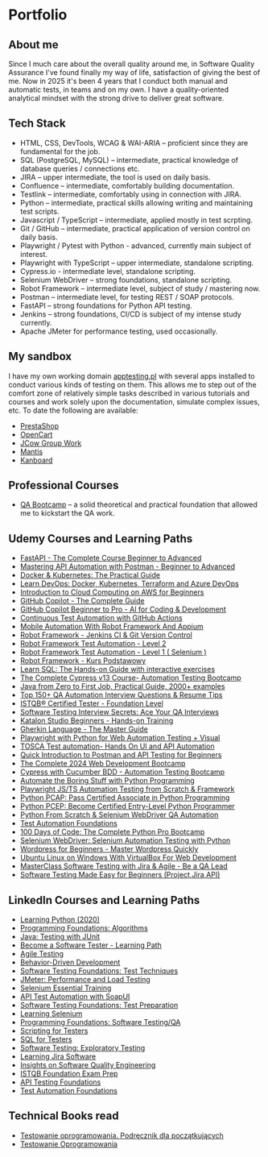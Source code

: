 # Portfolio

## About me

Since I much care about the overall quality around me, in Software Quality Assurance 
I've found finally my way of life, satisfaction of giving the best of me.
Now in 2025 it's been 4 years that I conduct both manual and automatic tests, in teams and on my own.
I have a quality-oriented analytical mindset with the strong drive to deliver great software.


## Tech Stack

* HTML, CSS, DevTools, WCAG & WAI-ARIA – proficient since they are fundamental for the job.
* SQL (PostgreSQL, MySQL) – intermediate, practical knowledge of database queries / connections etc.
* JIRA – upper intermediate, the tool is used on daily basis.
* Confluence – intermediate, comfortably building documentation.
* Testlink – intermediate, comfortably using in connection with JIRA.
* Python – intermediate, practical skills allowing writing and maintaining test scripts.
* Javascript / TypeScript – intermediate, applied mostly in test scrpting.
* Git / GitHub – intermediate, practical application of version control on daily basis.
* Playwright / Pytest with Python - advanced, currently main subject of interest. 
* Playwright with TypeScript – upper intermediate, standalone scripting.
* Cypress.io - intermediate level, standalone scripting.
* Selenium WebDriver – strong foundations, standalone scripting.
* Robot Framework – intermediate level,  subject of study / mastering now.
* Postman – intermediate level, for testing REST / SOAP protocols.
* FastAPI – strong foundations for Python API testing.
* Jenkins – strong foundations, CI/CD is subject of my intense study currently.
* Apache JMeter for performance testing, used occasionally.


## My sandbox

I have my own working domain [apptesting.pl](https://apptesting.pl/) with several apps installed to conduct various kinds of testing on them. This allows me to
step out of the comfort zone of relatively simple tasks described in various tutorials and courses and work solely upon the documentation, simulate complex issues, etc.
To date the following are available:
* [PrestaShop](https://apptesting.pl/quadpresta/)
* [OpenCart](https://apptesting.pl/opencart/)
* [JCow Group Work](https://apptesting.pl/jcow/)
* [Mantis](https://apptesting.pl/mantis/)
* [Kanboard](https://apptesting.pl/kanboard/)


## Professional Courses 
* [QA Bootcamp](https://szkoleniedlaqa.pl/szkolenie) – a solid theoretical and practical foundation that allowed me to kickstart the QA work.

## Udemy Courses and Learning Paths

* [FastAPI - The Complete Course Beginner to Advanced](https://www.udemy.com/course/fastapi-the-complete-course/) 
* [Mastering API Automation with Postman - Beginner to Advanced](https://www.udemy.com/course/mastering-api-automation-with-postman-beginner-to-adv/)
* [Docker & Kubernetes: The Practical Guide](https://www.udemy.com/course/docker-kubernetes-the-practical-guide/)
* [Learn DevOps: Docker, Kubernetes, Terraform and Azure DevOps](https://www.udemy.com/course/devops-with-docker-kubernetes-and-azure-devops/)
* [Introduction to Cloud Computing on AWS for Beginners](https://www.udemy.com/course/introduction-to-cloud-computing-on-amazon-aws-for-beginners/)
* [GitHub Copilot - The Complete Guide](https://www.udemy.com/course/github-copilot-the-complete-guide/)
* [GitHub Copilot Beginner to Pro - AI for Coding & Development](https://www.udemy.com/course/github-copilot/)
* [Continuous Test Automation with GitHub Actions](https://www.udemy.com/course/github-actions-for-test-engineers/)
* [Mobile Automation With Robot Framework And Appium](https://www.udemy.com/course/mobile-automation-with-robot-framework-and-appium/)
* [Robot Framework - Jenkins CI & Git Version Control](https://www.udemy.com/course/robot-framework-jenkins-git/)
* [Robot Framework Test Automation - Level 2](https://www.udemy.com/course/robot-framework-2/)
* [Robot Framework Test Automation - Level 1 ( Selenium )](https://www.udemy.com/course/robot-framework-level-1/)
* [Robot Framework - Kurs Podstawowy](https://www.udemy.com/course/robot-framework-kurs-podstawowy/)
* [Learn SQL: The Hands-on Guide with interactive exercises](https://www.udemy.com/course/sql-guide/)
* [The Complete Cypress v13 Course- Automation Testing Bootcamp](https://www.udemy.com/course/cypress-io-master-class/)
* [Java from Zero to First Job, Practical Guide, 2000+ examples](https://www.udemy.com/course/java-development-for-beginners-learnit/)
* [Top 150+ QA Automation Interview Questions & Resume Tips](https://www.udemy.com/course/qa-automation-interview-questions/)
* [ISTQB® Certified Tester - Foundation Level](https://www.udemy.com/course/accredited-istqb-certified-tester-foundation-level-course/)
* [Software Testing Interview Secrets: Ace Your QA Interviews](https://www.udemy.com/course/software-testing-interview-masterclass-ace-the-qa-interview/)
* [Katalon Studio Beginners - Hands-on Training](https://www.udemy.com/course/katalon-studio-beginners-hands-on-training/)
* [Gherkin Language - The Master Guide](https://www.udemy.com/course/gherkin-language-the-master-guide/)
* [Playwright with Python for Web Automation Testing + Visual](https://www.udemy.com/course/playwright-with-python-for-web-automation-testing/)
* [TOSCA Test automation- Hands On UI and API Automation](https://www.udemy.com/course/tosca-ui-automation-practical-hands-on-training/)
* [Quick Introduction to Postman and API Testing for Beginners](https://www.udemy.com/course/postman-crash-course-for-beginners-learn-rest-api-testing/)
* [The Complete 2024 Web Development Bootcamp](https://www.udemy.com/course/the-complete-web-development-bootcamp/)
* [Cypress with Cucumber BDD - Automation Testing Bootcamp](https://www.udemy.com/course/cypress-with-cucumber-bdd-beginner-to-expert-in-9-hours/)
* [Automate the Boring Stuff with Python Programming](https://www.udemy.com/course/automate/)
* [Playwright JS/TS Automation Testing from Scratch & Framework](https://www.udemy.com/course/playwright-tutorials-automation-testing/)
* [Python PCAP: Pass Certified Associate in Python Programming](https://www.udemy.com/course/python-pcap/)
* [Python PCEP: Become Certified Entry-Level Python Programmer](https://www.udemy.com/course/python-pcep/)
* [Python From Scratch & Selenium WebDriver QA Automation](https://www.udemy.com/course/selenium-webdriver-and-python/)
* [Test Automation Foundations](https://www.udemy.com/course/test-automation-foundations/)
* [100 Days of Code: The Complete Python Pro Bootcamp](https://www.udemy.com/course/100-days-of-code/)
* [Selenium WebDriver: Selenium Automation Testing with Python](https://www.udemy.com/course/selenium-webdriver-python-course/)
* [Wordpress for Beginners - Master Wordpress Quickly](https://www.udemy.com/course/wordpress-for-beginners-course/)
* [Ubuntu Linux on Windows With VirtualBox For Web Development](https://www.udemy.com/course/ubuntu-linux-on-windows-with-virtualbox-for-web-development/)
* [MasterClass Software Testing with Jira & Agile - Be a QA Lead](https://www.udemy.com/course/learn-software-testing-in-practical-become-a-qa-expert/)
* [Software Testing Made Easy for Beginners (Project,Jira,API)](https://www.udemy.com/course/software-testing-made-easy/)


## LinkedIn Courses and Learning Paths

* [Learning Python (2020)](https://www.linkedin.com/learning/learning-python-2020)
* [Programming Foundations: Algorithms](https://www.linkedin.com/learning/programming-foundations-algorithms)
* [Java: Testing with JUnit](https://www.linkedin.com/learning/java-testing-with-junit-14267963)
* [Become a Software Tester - Learning Path](https://www.linkedin.com/learning/paths/become-a-software-tester)
* [Agile Testing](https://www.linkedin.com/learning/agile-testing-2)
* [Behavior-Driven Development](https://www.linkedin.com/learning/behavior-driven-development)
* [Software Testing Foundations: Test Techniques](https://www.linkedin.com/learning/software-testing-foundations-test-techniques)
* [JMeter: Performance and Load Testing](https://www.linkedin.com/learning/jmeter-performance-and-load-testing)
* [Selenium Essential Training](https://www.linkedin.com/learning/selenium-essential-training)
* [API Test Automation with SoapUI](https://www.linkedin.com/learning/api-test-automation-with-soapui)
* [Software Testing Foundations: Test Preparation](https://www.linkedin.com/learning/software-testing-foundations-test-preparation)
* [Learning Selenium](https://www.linkedin.com/learning/learning-selenium)
* [Programming Foundations: Software Testing/QA](https://www.linkedin.com/learning/programming-foundations-software-testing-qa)
* [Scripting for Testers](https://www.linkedin.com/learning/scripting-for-testers)
* [SQL for Testers](https://www.linkedin.com/learning/sql-for-testers)
* [Software Testing: Exploratory Testing](https://www.linkedin.com/learning/software-testing-exploratory-testing)
* [Learning Jira Software](https://www.linkedin.com/learning/learning-jira-software-2019)
* [Insights on Software Quality Engineering](https://www.linkedin.com/learning/insights-on-software-quality-engineering)
* [ISTQB Foundation Exam Prep](https://www.linkedin.com/learning/istqb-foundation-exam-prep)
* [API Testing Foundations](https://www.linkedin.com/learning/api-testing-foundations)
* [Test Automation Foundations](https://www.linkedin.com/learning/test-automation-foundations)


## Technical Books read

* [Testowanie oprogramowania. Podręcznik dla początkujących](https://helion.pl/ksiazki/testowanie-oprogramowania-podrecznik-dla-poczatkujacych-rafal-pawlak,szteop.htm?_ga=NC.1384359092-1587824560&abpar1=desktop&abpar2=236563.1746781.&abpcid=41&abpid=11&bb_coid=3069019&bb_id=3#format/d)
* [Testowanie Oprogramowania](https://pwicherski.gitbook.io)
